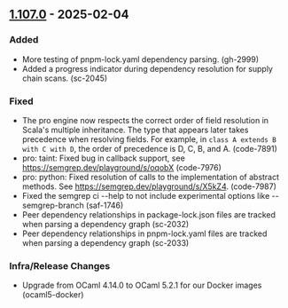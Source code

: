 ## [1.107.0](https://github.com/semgrep/semgrep/releases/tag/v1.107.0) - 2025-02-04


### Added


- More testing of pnpm-lock.yaml dependency parsing. (gh-2999)
- Added a progress indicator during dependency resolution for supply chain scans. (sc-2045)


### Fixed


- The pro engine now respects the correct order of field resolution in Scala's
  multiple inheritance. The type that appears later takes precedence when
  resolving fields. For example, in `class A extends B with C with D`, the order
  of precedence is D, C, B, and A. (code-7891)
- pro: taint: Fixed bug in callback support, see https://semgrep.dev/playground/s/oqobX (code-7976)
- pro: python: Fixed resolution of calls to the implementation of abstract methods.
  See https://semgrep.dev/playground/s/X5kZ4. (code-7987)
- Fixed the semgrep ci --help to not include experimental options
  like --semgrep-branch (saf-1746)
- Peer dependency relationships in package-lock.json files are tracked when parsing a dependency graph (sc-2032)
- Peer dependency relationships in pnpm-lock.yaml files are tracked when parsing a dependency graph (sc-2033)


### Infra/Release Changes


- Upgrade from OCaml 4.14.0 to OCaml 5.2.1 for our Docker images (ocaml5-docker)
